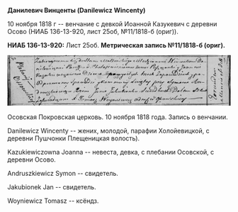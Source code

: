**Данилевич Винценты (Danilewicz Wincenty)**

10 ноября 1818 г -- венчание с девкой Иоанной Казукевич с деревни Осово
(НИАБ 136-13-920, лист 25об, №11/1818-б (ориг)).

**НИАБ 136-13-920:** Лист 25об. **Метрическая запись №11/1818-б
(ориг).**

![](./media/2da5fab1abc03131969854c977651e5abfc25217.png)

Осовская Покровская церковь. 10 ноября 1818 года. Запись о венчании.

Danilewicz Wincenty -- жених, молодой, парафии Холойевицкой, с деревни
Пушчонки Плещеницкая волость).

Kazukiewiczowna Joanna -- невеста, девка, с плебании Осовской, с деревни
Осово.

Andruszkiewicz Symon -- свидетель.

Jakubionek Jan -- свидетель.

Woyniewicz Tomasz -- ксёндз.
